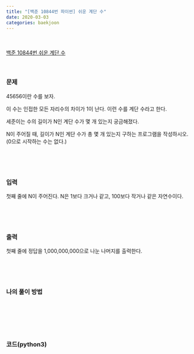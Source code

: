 ```yaml
---
title: "[백준 10844번 파이썬] 쉬운 계단 수"
date: 2020-03-03
categories: baekjoon
---
```


<br><br>
[백준 10844번 쉬운 계단 수](https://www.acmicpc.net/problem/10844)
<br><br><br>

### 문제<br>

45656이란 수를 보자.

이 수는 인접한 모든 자리수의 차이가 1이 난다. 이런 수를 계단 수라고 한다.

세준이는 수의 길이가 N인 계단 수가 몇 개 있는지 궁금해졌다.

N이 주어질 때, 길이가 N인 계단 수가 총 몇 개 있는지 구하는 프로그램을 작성하시오. (0으로 시작하는 수는 없다.)

<br><br><br>

### 입력<br>

첫째 줄에 N이 주어진다. N은 1보다 크거나 같고, 100보다 작거나 같은 자연수이다.

<br><br><br>

### 출력<br>

첫째 줄에 정답을 1,000,000,000으로 나눈 나머지를 출력한다.

<br><br><br>

### 나의 풀이 방법<br>

```python

```



```python

```



<br><br><br>


### 코드(python3)
```python

```
